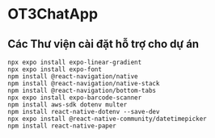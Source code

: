 # OT3ChatApp

## Các Thư viện cài đặt hỗ trợ cho dự án

    npx expo install expo-linear-gradient
    npx expo install expo-font
    npm install @react-navigation/native
    npm install @react-navigation/native-stack
    npm install @react-navigation/bottom-tabs
    npx expo install expo-barcode-scanner
    npm install aws-sdk dotenv multer
    npm install react-native-dotenv --save-dev
    npx expo install @react-native-community/datetimepicker
    npm install react-native-paper
